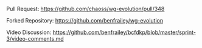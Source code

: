 Pull Request: https://github.com/chaoss/wg-evolution/pull/348

Forked Repository: https://github.com/benfrailey/wg-evolution

Video Discussion: https://github.com/benfrailey/bcfdkp/blob/master/sprint-3/video-comments.md
